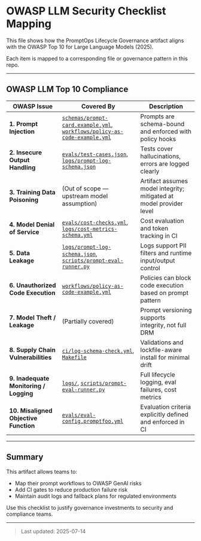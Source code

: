 # OWASP LLM Security Checklist Mapping

This file shows how the PromptOps Lifecycle Governance artifact aligns with the OWASP Top 10 for Large Language Models (2025).

Each item is mapped to a corresponding file or governance pattern in this repo.

---

## OWASP LLM Top 10 Compliance

| OWASP Issue                            | Covered By                                                                                                                                                       | Description                                                         |
| -------------------------------------- | ---------------------------------------------------------------------------------------------------------------------------------------------------------------- | ------------------------------------------------------------------- |
| **1. Prompt Injection**                | [`schemas/prompt-card.example.yml`](../../schemas/prompt-card.example.yml), [`workflows/policy-as-code-example.yml`](../../workflows/policy-as-code-example.yml) | Prompts are schema-bound and enforced with policy hooks             |
| **2. Insecure Output Handling**        | [`evals/test-cases.json`](../../evals/test-cases.json), [`logs/prompt-log-schema.json`](../../logs/prompt-log-schema.json)                                       | Tests cover hallucinations, errors are logged clearly               |
| **3. Training Data Poisoning**         | (Out of scope — upstream model assumption)                                                                                                                       | Artifact assumes model integrity; mitigated at model provider level |
| **4. Model Denial of Service**         | [`evals/cost-checks.yml`](../../evals/cost-checks.yml), [`logs/cost-metrics-schema.yml`](../../logs/cost-metrics-schema.yml)                                     | Cost evaluation and token tracking in CI                            |
| **5. Data Leakage**                    | [`logs/prompt-log-schema.json`](../../logs/prompt-log-schema.json), [`scripts/prompt-eval-runner.py`](../../scripts/prompt-eval-runner.py)                       | Logs support PII filters and runtime input/output control           |
| **6. Unauthorized Code Execution**     | [`workflows/policy-as-code-example.yml`](../../workflows/policy-as-code-example.yml)                                                                             | Policies can block code execution based on prompt pattern           |
| **7. Model Theft / Leakage**           | (Partially covered)                                                                                                                                              | Prompt versioning supports integrity, not full DRM                  |
| **8. Supply Chain Vulnerabilities**    | [`ci/log-schema-check.yml`](../../ci/log-schema-check.yml), [`Makefile`](../../Makefile)                                                                         | Validations and lockfile-aware install for minimal drift            |
| **9. Inadequate Monitoring / Logging** | [`logs/`](../../logs/), [`scripts/prompt-eval-runner.py`](../../scripts/prompt-eval-runner.py)                                                                   | Full lifecycle logging, eval failures, cost metrics                 |
| **10. Misaligned Objective Function**  | [`evals/eval-config.promptfoo.yml`](../../evals/eval-config.promptfoo.yml)                                                                                       | Evaluation criteria explicitly defined and enforced in CI           |

---

## Summary

This artifact allows teams to:

- Map their prompt workflows to OWASP GenAI risks
- Add CI gates to reduce production failure risk
- Maintain audit logs and fallback plans for regulated environments

Use this checklist to justify governance investments to security and compliance teams.

---

> Last updated: 2025-07-14
